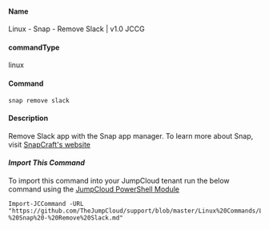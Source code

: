 #### Name

Linux - Snap - Remove Slack | v1.0 JCCG

#### commandType

linux

#### Command

```
snap remove slack
```

#### Description

Remove Slack app with the Snap app manager. To learn more about Snap, visit [SnapCraft's website](https://snapcraft.io/)

#### *Import This Command*

To import this command into your JumpCloud tenant run the below command using the [JumpCloud PowerShell Module](https://github.com/TheJumpCloud/support/wiki/Installing-the-JumpCloud-PowerShell-Module)

```
Import-JCCommand -URL "https://github.com/TheJumpCloud/support/blob/master/Linux%20Commands/Linux%20-%20Snap%20-%20Remove%20Slack.md"
```
